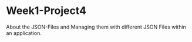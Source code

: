 # Week1-Project4
About the JSON-Files and Managing them with different JSON Files within an application.
